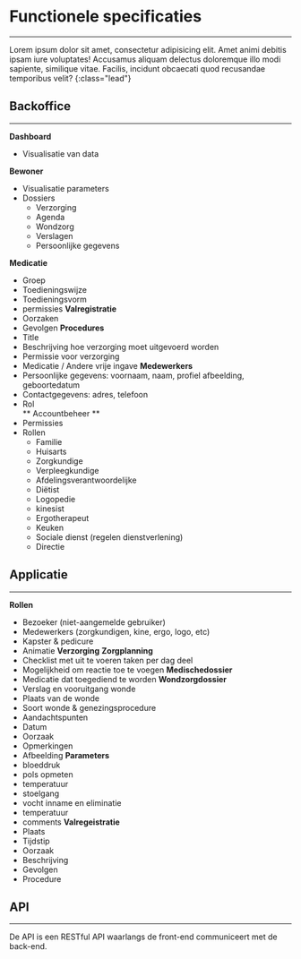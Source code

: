 # Functionele specificaties
***
Lorem ipsum dolor sit amet, consectetur adipisicing elit. Amet animi debitis ipsam iure voluptates! Accusamus aliquam delectus doloremque illo modi sapiente, similique vitae. Facilis, incidunt obcaecati quod recusandae temporibus velit?
{:class="lead"}

## Backoffice
***

**Dashboard**
 * Visualisatie van data

**Bewoner**
  * Visualisatie parameters
  * Dossiers
    * Verzorging
    * Agenda
    * Wondzorg
    * Verslagen
    * Persoonlijke gegevens

**Medicatie**
  * Groep
  * Toedieningswijze
  * Toedieningsvorm
  * permissies
**Valregistratie**
  * Oorzaken
  * Gevolgen
**Procedures**
  * Title
  * Beschrijving hoe verzorging moet uitgevoerd worden
  * Permissie voor verzorging
  * Medicatie / Andere vrije ingave
**Medewerkers**
  * Persoonlijke gegevens: voornaam, naam, profiel afbeelding, geboortedatum
  * Contactgegevens: adres, telefoon
  * Rol  
** Accountbeheer **
  * Permissies
  * Rollen
    * Familie
    * Huisarts
    * Zorgkundige
    * Verpleegkundige
    * Afdelingsverantwoordelijke
    * Diëtist
    * Logopedie
    * kinesist
    * Ergotherapeut
    * Keuken
    * Sociale dienst (regelen dienstverlening)
    * Directie

## Applicatie
***

**Rollen**
  * Bezoeker (niet-aangemelde gebruiker)
  * Medewerkers (zorgkundigen, kine, ergo, logo, etc)
  * Kapster & pedicure
  * Animatie
**Verzorging**
**Zorgplanning**
  * Checklist met uit te voeren taken per dag deel
  * Mogelijkheid om reactie toe te voegen
**Medischedossier**
  * Medicatie dat toegediend te worden
**Wondzorgdossier**
  * Verslag en vooruitgang wonde
  * Plaats van de wonde
  * Soort wonde & genezingsprocedure
  * Aandachtspunten
  * Datum
  * Oorzaak
  * Opmerkingen
  * Afbeelding
**Parameters**
  * bloeddruk
  * pols opmeten
  * temperatuur
  * stoelgang
  * vocht inname en eliminatie
  * temperatuur
  * comments
**Valregeistratie**
  * Plaats
  * Tijdstip
  * Oorzaak
  * Beschrijving
  * Gevolgen
  * Procedure

## API
***
De API is een RESTful API waarlangs de front-end communiceert met de back-end.
